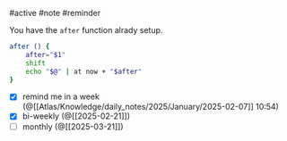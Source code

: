 #active #note #reminder

You have the `after` function alrady setup.

```bash
after () {
	after="$1" 
	shift
	echo "$@" | at now + "$after"
}
```

- [x] remind me in a week (@[[Atlas/Knowledge/daily_notes/2025/January/2025-02-07]] 10:54)
- [x] bi-weekly (@[[2025-02-21]])
- [ ] monthly (@[[2025-03-21]])
